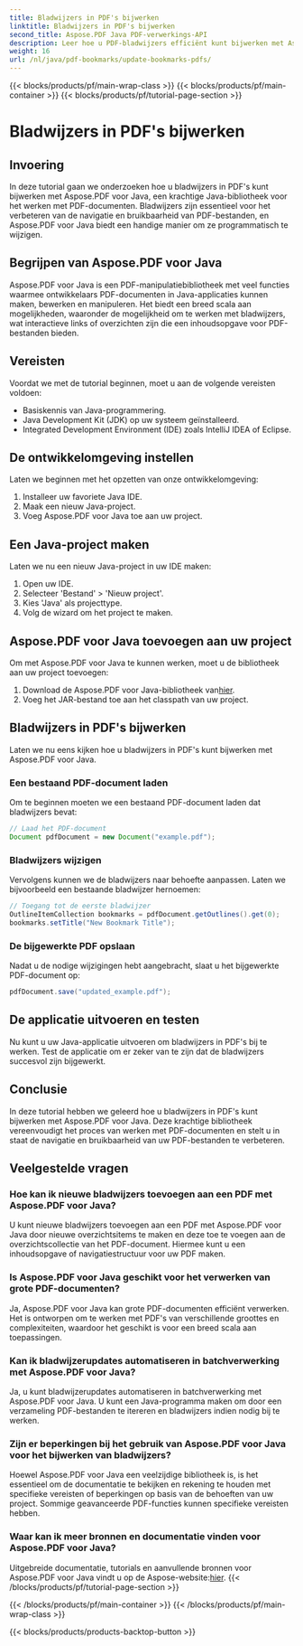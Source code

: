 ```yaml
---
title: Bladwijzers in PDF's bijwerken
linktitle: Bladwijzers in PDF's bijwerken
second_title: Aspose.PDF Java PDF-verwerkings-API
description: Leer hoe u PDF-bladwijzers efficiënt kunt bijwerken met Aspose.PDF voor Java. Onze stapsgewijze handleiding vereenvoudigt het proces.
weight: 16
url: /nl/java/pdf-bookmarks/update-bookmarks-pdfs/
---
```


{{< blocks/products/pf/main-wrap-class >}}
{{< blocks/products/pf/main-container >}}
{{< blocks/products/pf/tutorial-page-section >}}

# Bladwijzers in PDF's bijwerken


## Invoering

In deze tutorial gaan we onderzoeken hoe u bladwijzers in PDF's kunt bijwerken met Aspose.PDF voor Java, een krachtige Java-bibliotheek voor het werken met PDF-documenten. Bladwijzers zijn essentieel voor het verbeteren van de navigatie en bruikbaarheid van PDF-bestanden, en Aspose.PDF voor Java biedt een handige manier om ze programmatisch te wijzigen.

## Begrijpen van Aspose.PDF voor Java

Aspose.PDF voor Java is een PDF-manipulatiebibliotheek met veel functies waarmee ontwikkelaars PDF-documenten in Java-applicaties kunnen maken, bewerken en manipuleren. Het biedt een breed scala aan mogelijkheden, waaronder de mogelijkheid om te werken met bladwijzers, wat interactieve links of overzichten zijn die een inhoudsopgave voor PDF-bestanden bieden.

## Vereisten

Voordat we met de tutorial beginnen, moet u aan de volgende vereisten voldoen:

- Basiskennis van Java-programmering.
- Java Development Kit (JDK) op uw systeem geïnstalleerd.
- Integrated Development Environment (IDE) zoals IntelliJ IDEA of Eclipse.

## De ontwikkelomgeving instellen

Laten we beginnen met het opzetten van onze ontwikkelomgeving:

1. Installeer uw favoriete Java IDE.
2. Maak een nieuw Java-project.
3. Voeg Aspose.PDF voor Java toe aan uw project.

## Een Java-project maken

Laten we nu een nieuw Java-project in uw IDE maken:

1. Open uw IDE.
2. Selecteer 'Bestand' > 'Nieuw project'.
3. Kies 'Java' als projecttype.
4. Volg de wizard om het project te maken.

## Aspose.PDF voor Java toevoegen aan uw project

Om met Aspose.PDF voor Java te kunnen werken, moet u de bibliotheek aan uw project toevoegen:

1.  Download de Aspose.PDF voor Java-bibliotheek van[hier](https://releases.aspose.com/pdf/java/).
2. Voeg het JAR-bestand toe aan het classpath van uw project.

## Bladwijzers in PDF's bijwerken

Laten we nu eens kijken hoe u bladwijzers in PDF's kunt bijwerken met Aspose.PDF voor Java.

### Een bestaand PDF-document laden

Om te beginnen moeten we een bestaand PDF-document laden dat bladwijzers bevat:

```java
// Laad het PDF-document
Document pdfDocument = new Document("example.pdf");
```

### Bladwijzers wijzigen

Vervolgens kunnen we de bladwijzers naar behoefte aanpassen. Laten we bijvoorbeeld een bestaande bladwijzer hernoemen:

```java
// Toegang tot de eerste bladwijzer
OutlineItemCollection bookmarks = pdfDocument.getOutlines().get(0);
bookmarks.setTitle("New Bookmark Title");
```

### De bijgewerkte PDF opslaan

Nadat u de nodige wijzigingen hebt aangebracht, slaat u het bijgewerkte PDF-document op:

```java
pdfDocument.save("updated_example.pdf");
```

## De applicatie uitvoeren en testen

Nu kunt u uw Java-applicatie uitvoeren om bladwijzers in PDF's bij te werken. Test de applicatie om er zeker van te zijn dat de bladwijzers succesvol zijn bijgewerkt.

## Conclusie

In deze tutorial hebben we geleerd hoe u bladwijzers in PDF's kunt bijwerken met Aspose.PDF voor Java. Deze krachtige bibliotheek vereenvoudigt het proces van werken met PDF-documenten en stelt u in staat de navigatie en bruikbaarheid van uw PDF-bestanden te verbeteren.

## Veelgestelde vragen

### Hoe kan ik nieuwe bladwijzers toevoegen aan een PDF met Aspose.PDF voor Java?

U kunt nieuwe bladwijzers toevoegen aan een PDF met Aspose.PDF voor Java door nieuwe overzichtsitems te maken en deze toe te voegen aan de overzichtscollectie van het PDF-document. Hiermee kunt u een inhoudsopgave of navigatiestructuur voor uw PDF maken.

### Is Aspose.PDF voor Java geschikt voor het verwerken van grote PDF-documenten?

Ja, Aspose.PDF voor Java kan grote PDF-documenten efficiënt verwerken. Het is ontworpen om te werken met PDF's van verschillende groottes en complexiteiten, waardoor het geschikt is voor een breed scala aan toepassingen.

### Kan ik bladwijzerupdates automatiseren in batchverwerking met Aspose.PDF voor Java?

Ja, u kunt bladwijzerupdates automatiseren in batchverwerking met Aspose.PDF voor Java. U kunt een Java-programma maken om door een verzameling PDF-bestanden te itereren en bladwijzers indien nodig bij te werken.

### Zijn er beperkingen bij het gebruik van Aspose.PDF voor Java voor het bijwerken van bladwijzers?

Hoewel Aspose.PDF voor Java een veelzijdige bibliotheek is, is het essentieel om de documentatie te bekijken en rekening te houden met specifieke vereisten of beperkingen op basis van de behoeften van uw project. Sommige geavanceerde PDF-functies kunnen specifieke vereisten hebben.

### Waar kan ik meer bronnen en documentatie vinden voor Aspose.PDF voor Java?

 Uitgebreide documentatie, tutorials en aanvullende bronnen voor Aspose.PDF voor Java vindt u op de Aspose-website:[hier](https://reference.aspose.com/pdf/java/).
{{< /blocks/products/pf/tutorial-page-section >}}

{{< /blocks/products/pf/main-container >}}
{{< /blocks/products/pf/main-wrap-class >}}

{{< blocks/products/products-backtop-button >}}
